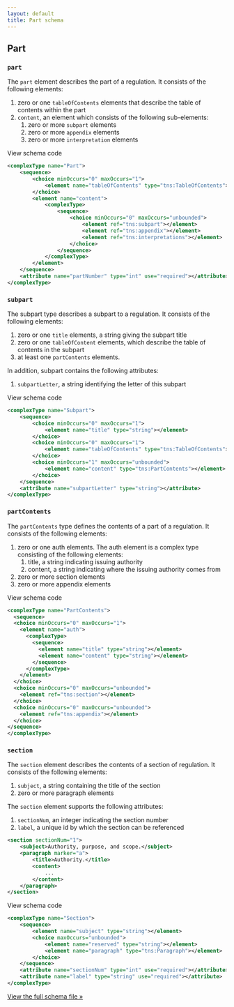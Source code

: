 ```yaml
---
layout: default
title: Part schema
---
```


## Part

### `part`

The `part` element describes the part of a regulation. It consists of the following elements:

1. zero or one `tableOfContents` elements that describe the table of contents within the part
2. `content`, an element which consists of the following sub-elements:
	1. zero or more `subpart` elements
	2. zero or more `appendix` elements
	3. zero or more `interpretation` elements

<span class="toggle">View schema code</span>

```xml
<complexType name="Part">
	<sequence>
		<choice minOccurs="0" maxOccurs="1">
			<element name="tableOfContents" type="tns:TableOfContents"></element>
		</choice>
		<element name="content">
			<complexType>
				<sequence>
					<choice minOccurs="0" maxOccurs="unbounded">
						<element ref="tns:subpart"></element>
						<element ref="tns:appendix"></element>
						<element ref="tns:interpretations"></element>
					</choice>
				</sequence>
			</complexType>
		</element>
	</sequence>
	<attribute name="partNumber" type="int" use="required"></attribute>
</complexType>
```

### `subpart`

The subpart type describes a subpart to a regulation. It consists of the following elements:

1. zero or one `title` elements, a string giving the subpart title
2. zero or one `tableOfContent` elements, which describe the table of contents in the subpart
3. at least one `partContents` elements.

In addition, subpart contains the following attributes:

1. `subpartLetter`, a string identifying the letter of this subpart

<span class="toggle">View schema code</span>

```xml
<complexType name="Subpart">
	<sequence>
		<choice minOccurs="0" maxOccurs="1">
			<element name="title" type="string"></element>
		</choice>
		<choice minOccurs="0" maxOccurs="1">
			<element name="tableOfContents" type="tns:TableOfContents"></element>
		</choice>
		<choice minOccurs="1" maxOccurs="unbounded">
			<element name="content" type="tns:PartContents"></element>
		</choice>
	</sequence>
	<attribute name="subpartLetter" type="string"></attribute>
</complexType>
```

### `partContents`

The `partContents` type defines the contents of a part of a regulation. It consists of the following elements:

1. zero or one auth elements. The auth element is a complex type consisting of the following elements:
	1. title, a string indicating issuing authority
	2. content, a string indicating where the issuing authority comes from
2. zero or more section elements
3. zero or more appendix elements

<span class="toggle">View schema code</span>

```xml
<complexType name="PartContents">
  <sequence>
  <choice minOccurs="0" maxOccurs="1">
    <element name="auth">
      <complexType>
        <sequence>
          <element name="title" type="string"></element>
          <element name="content" type="string"></element>
        </sequence>
      </complexType>
    </element>
  </choice>
  <choice minOccurs="0" maxOccurs="unbounded">
    <element ref="tns:section"></element>
  </choice>
  <choice minOccurs="0" maxOccurs="unbounded">
    <element ref="tns:appendix"></element>
  </choice>
</sequence>
</complexType>
```

### `section`

The `section` element describes the contents of a section of regulation. It consists of the following elements:

1. `subject`, a string containing the title of the section
2. zero or more paragraph elements

The `section` element supports the following attributes:

1. `sectionNum`, an integer indicating the section number
2. `label`, a unique id by which the section can be referenced

```xml
<section sectionNum="1">
	<subject>Authority, purpose, and scope.</subject>
	<paragraph marker="a">
		<title>Authority.</title>
		<content>
			...
		</content>
	</paragraph>
</section>
```

<span class="toggle">View schema code</span>

```XML
<complexType name="Section">
	<sequence>
		<element name="subject" type="string"></element>
		<choice maxOccurs="unbounded">
			<element name="reserved" type="string"></element>
			<element name="paragraph" type="tns:Paragraph"></element>
		</choice>
	</sequence>
	<attribute name="sectionNum" type="int" use="required"></attribute>
	<attribute name="label" type="string" use="required"></attribute>
</complexType>
```



[View the full schema file &#187;](https://github.com/cfpb/regulations-schema/blob/master/src/part.xsd)

